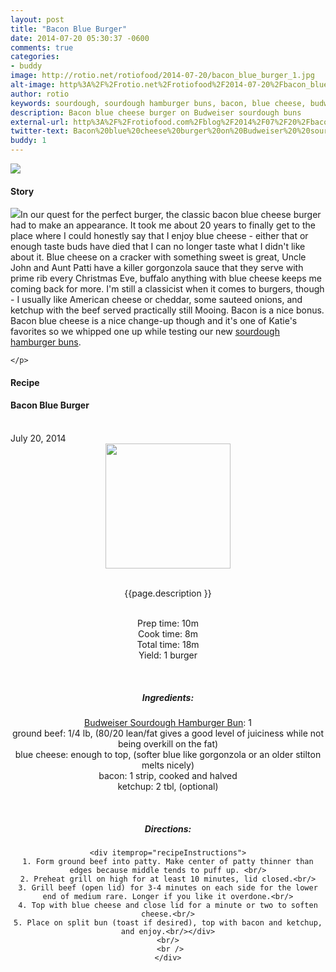 ```yaml
---
layout: post
title: "Bacon Blue Burger"
date: 2014-07-20 05:30:37 -0600
comments: true
categories: 
- buddy
image: http://rotio.net/rotiofood/2014-07-20/bacon_blue_burger_1.jpg
alt-image: http%3A%2F%2Frotio.net%2Frotiofood%2F2014-07-20%2Fbacon_blue_burger_1.jpg
author: rotio
keywords: sourdough, sourdough hamburger buns, bacon, blue cheese, budweiser, burger
description: Bacon blue cheese burger on Budweiser sourdough buns
external-url: http%3A%2F%2Frotiofood.com%2Fblog%2F2014%2F07%2F20%2Fbacon-blue-burger%2F
twitter-text: Bacon%20blue%20cheese%20burger%20on%20Budweiser%20%20sourdough%20buns
buddy: 1
---
```

<!-- more -->
<img src="http://rotio.net/rotiofood/2014-07-20/bacon_blue_burger_1.jpg" />
<a href="https://plus.google.com/107103100819027957630?rel=author" style="display:none">{{page.author }}</a>

<h4>Story</b> </h4>
 <div>
	<p>
	<img src="http://rotio.net/rotiofood/2014-07-20/bacon_blue_burger_2.jpg"/>In our quest for the perfect burger, the classic bacon blue cheese burger had to make an appearance. It took me about 20 years to finally get to the place where I could honestly say that I enjoy blue cheese - either that or enough taste buds have died that I can no longer taste what I didn't like about it. Blue cheese on a cracker with something sweet is great, Uncle John and Aunt Patti have a killer gorgonzola sauce that they serve with prime rib every Christmas Eve, buffalo anything with blue cheese keeps me coming back for more. I'm still a classicist when it comes to burgers, though - I usually like American cheese or cheddar, some sauteed onions, and ketchup with the beef served practically still Mooing. Bacon is a nice bonus. Bacon blue cheese is a nice change-up though and it's one of Katie's favorites so we whipped one up while testing our new <a target="_blank" href="http://www.rotiofood.com/blog/2014/07/15/sourdough-hamburger-buns/">sourdough hamburger buns</a>.

	</p> 
 </div>
<h4>Recipe</b> </h4> 
  <div itemscope itemtype="http://schema.org/Recipe" >
  <h4 itemprop="name">Bacon Blue Burger</h4>
  
  <br />
    July 20, 2014
<center>
  <img itemprop="image" width="200px"  src="http://rotio.net/rotiofood/2014-07-20/bacon_blue_burger_1.jpg" />
  
  <br /><span itemprop="description">{{page.description }}</span><br />

  <br />Prep time: <time datetime="PT0H10M" itemprop="prepTime">10m</time>
  <br />Cook time: <time datetime="PT0H8M" itemprop="cookTime">8m</time>
  <br />Total time: <time datetime="PT0H25M" itemprop="totalTime">18m</time>
  <br />Yield: <span itemprop="recipeYield">1 burger</span>
  
  <br/>
 <h5>Ingredients:</h5>
	<span itemprop="ingredients" itemscope itemtype="http://schema.org/ingredients">
	  <span itemprop="name"><a href="http://www.rotiofood.com/blog/2014/07/15/sourdough-hamburger-buns/">Budweiser Sourdough Hamburger Bun</a></span>: 
	  <span itemprop="amount">1</span>
	</span><br />
	<span itemprop="ingredients" itemscope itemtype="http://schema.org/ingredients">
	  <span itemprop="name">ground beef</span>: 
	  <span itemprop="amount">1/4 lb</span>, (80/20 lean/fat gives a good level of juiciness while not being overkill on the fat)
	</span><br />
	<span itemprop="ingredients" itemscope itemtype="http://schema.org/ingredients">
	  <span itemprop="name">blue cheese</span>: 
	  <span itemprop="amount">enough to top</span>, (softer blue like gorgonzola or an older stilton melts nicely)
	</span><br />
	<span itemprop="ingredients" itemscope itemtype="http://schema.org/ingredients">
	  <span itemprop="name">bacon</span>: 
	  <span itemprop="amount">1 strip</span>, cooked and halved
	</span><br />
	<span itemprop="ingredients" itemscope itemtype="http://schema.org/ingredients">
	  <span itemprop="name">ketchup</span>: 
	  <span itemprop="amount">2 tbl</span>, (optional)
	</span><br />
	
  <br /><h5>Directions:</h5>
	
    <div itemprop="recipeInstructions">
	1. Form ground beef into patty. Make center of patty thinner than edges because middle tends to puff up. <br/>
	2. Preheat grill on high for at least 10 minutes, lid closed.<br/>
	3. Grill beef (open lid) for 3-4 minutes on each side for the lower end of medium rare. Longer if you like it overdone.<br/>
	4. Top with blue cheese and close lid for a minute or two to soften cheese.<br/>
	5. Place on split bun (toast if desired), top with bacon and ketchup, and enjoy.<br/></div>
	 <br/> 
	 <br />
	</div>

</div>


